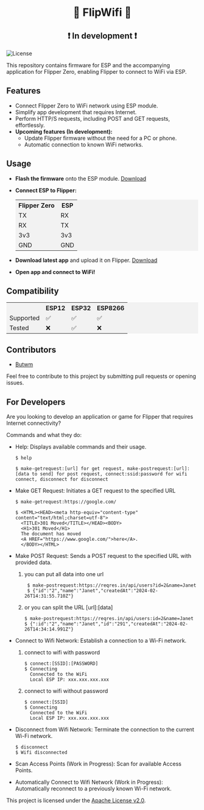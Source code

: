 <h1 align="center">🐬 FlipWifi 📶</h1>
<h2 align="center">❗ In development ❗</h2>

![License](https://img.shields.io/badge/license-Apache%202.0-blue)

This repository contains firmware for ESP and the accompanying application for Flipper Zero, enabling Flipper to connect to WiFi via ESP.

## Features

- Connect Flipper Zero to WiFi network using ESP module.
- Simplify app development that requires Internet.
- Perform HTTP/S requests, including POST and GET requests, effortlessly.
- **Upcoming features (In development):**
    - Update Flipper firmware without the need for a PC or phone.
    - Automatic connection to known WiFi networks.

## Usage

- **Flash the firmware** onto the ESP module. [Download](https://github.com/Butwm/FlipperZero-Wifi-App/releases)
- **Connect ESP to Flipper:**

    <table style="width:100%; background-color: #f2f2f2;">
      <tr>
        <th>Flipper Zero</th>
        <th>ESP</th>
      </tr>
      <tr>
        <td>TX</td>
        <td>RX</td>
      </tr>
      <tr>
        <td>RX</td>
        <td>TX</td>
      </tr>
      <tr>
        <td>3v3</td>
        <td>3v3</td>
      </tr>
        <tr>
        <td>GND</td>
        <td>GND</td>
      </tr>
    </table>

- **Download latest app** and upload it on Flipper. [Download](https://github.com/Butwm/FlipperZero-Wifi-App/releases)
- **Open app and connect to WiFi!**

## Compatibility 

<table style="width:100%; background-color: #f2f2f2;">
  <tr>
    <th></th>
    <th>ESP12</th>
    <th>ESP32</th>
    <th>ESP8266</th>
  </tr>
  <tr>
    <td>Supported</td>
    <td>✅</td>
    <td>✅</td>
    <td>✅</td>
  </tr>
  <tr>
    <td>Tested</td>
    <td>❌</td>
    <td>✅</td>
    <td>❌</td>
  </tr>
</table>

## Contributors

- [Butwm](https://www.github.com/Butwm)

Feel free to contribute to this project by submitting pull requests or opening issues.

## For Developers

Are you looking to develop an application or game for Flipper that requires Internet connectivity?

Commands and what they do:

 - Help: Displays available commands and their usage.

    ```
    $ help
    
    $ make-getrequest:[url] for get request, make-postrequest:[url]:[data to send] for post request, connect:ssid:password for wifi connect, disconnect for disconnect
    ```

- Make GET Request: Initiates a GET request to the specified URL
    ```
    $ make-getrequest:https://google.com/
    
    $ <HTML><HEAD><meta http-equiv="content-type" content="text/html;charset=utf-8">
      <TITLE>301 Moved</TITLE></HEAD><BODY>
      <H1>301 Moved</H1>
      The document has moved
      <A HREF="https://www.google.com/">here</A>.
      </BODY></HTML>
    ```
- Make POST Request: Sends a POST request to the specified URL with provided data.
    1. you can put all data into one url
       ```
        $ make-postrequest:https://reqres.in/api/users?id=2&name=Janet
        $ {"id":"2","name":"Janet","createdAt":"2024-02-26T14:31:55.710Z"}
       ```
    2. or you can split the URL [url]:[data]
       ```
       $ make-postrequest:https://reqres.in/api/users:id=2&name=Janet
       $ {":id":"2","name":"Janet","id":"291","createdAt":"2024-02-26T14:34:14.991Z"}
       ```
 - Connect to Wifi Network: Establish a connection to a Wi-Fi network.
    1. connect to wifi with password
       ```
       $ connect:[SSID]:[PASSWORD]
       $ Connecting
         Connected to the WiFi
         Local ESP IP: xxx.xxx.xxx.xxx
        ```
    2. connect to wifi without password
       ```
       $ connect:[SSID]
       $ Connecting
         Connected to the WiFi
         Local ESP IP: xxx.xxx.xxx.xxx
       ```
- Disconnect from Wifi Network: Terminate the connection to the current Wi-Fi network.
     ```
     $ disconnect
     $ Wifi disconnected
     ```
- Scan Access Points (Work in Progress): Scan for available Access Points.

- Automatically Connect to Wifi Network (Work in Progress): Automatically reconnect to a previously known Wi-Fi network.
     
This project is licensed under the [Apache License v2.0](https://github.com/Butwm/FlipperZero-Wifi-App/blob/main/LICENSE).
